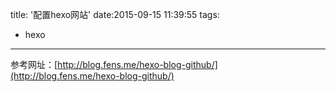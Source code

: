 title: '配置hexo网站'
date:2015-09-15 11:39:55
tags:
- hexo
---

参考网址：[http://blog.fens.me/hexo-blog-github/](http://blog.fens.me/hexo-blog-github/)
